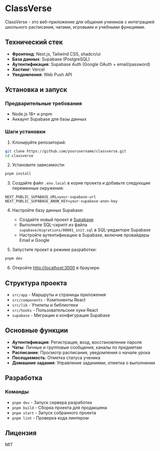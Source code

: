 # ClassVerse

ClassVerse - это веб-приложение для общения учеников с интеграцией школьного расписания, чатами, игровыми и учебными функциями.

## Технический стек

- **Фронтенд**: Next.js, Tailwind CSS, shadcn/ui
- **База данных**: Supabase (PostgreSQL)
- **Аутентификация**: Supabase Auth (Google OAuth + email/password)
- **Хостинг**: Vercel
- **Уведомления**: Web Push API

## Установка и запуск

### Предварительные требования

- Node.js 18+ и pnpm
- Аккаунт Supabase для базы данных

### Шаги установки

1. Клонируйте репозиторий:

```bash
git clone https://github.com/yourusername/classverse.git
cd classverse
```

2. Установите зависимости:

```bash
pnpm install
```

3. Создайте файл `.env.local` в корне проекта и добавьте следующие переменные окружения:

```
NEXT_PUBLIC_SUPABASE_URL=your-supabase-url
NEXT_PUBLIC_SUPABASE_ANON_KEY=your-supabase-anon-key
```

4. Настройте базу данных Supabase:
   - Создайте новый проект в [Supabase](https://supabase.com)
   - Выполните SQL-скрипт из файла `supabase/migrations/00001_init.sql` в SQL-редакторе Supabase
   - Настройте аутентификацию в Supabase, включив провайдеры Email и Google

5. Запустите проект в режиме разработки:

```bash
pnpm dev
```

6. Откройте [http://localhost:3000](http://localhost:3000) в браузере.

## Структура проекта

- `src/app` - Маршруты и страницы приложения
- `src/components` - Компоненты React
- `src/lib` - Утилиты и библиотеки
- `src/hooks` - Пользовательские хуки React
- `supabase` - Миграции и конфигурация Supabase

## Основные функции

- **Аутентификация**: Регистрация, вход, восстановление пароля
- **Чаты**: Личные и групповые сообщения, каналы по предметам
- **Расписание**: Просмотр расписания, уведомления о начале урока
- **Посещаемость**: Отметка статуса ученика
- **Домашние задания**: Управление заданиями, отметка о выполнении

## Разработка

### Команды

- `pnpm dev` - Запуск сервера разработки
- `pnpm build` - Сборка проекта для продакшена
- `pnpm start` - Запуск собранного проекта
- `pnpm lint` - Проверка кода линтером

## Лицензия

MIT
